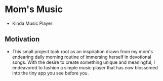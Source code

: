 # Mom's Music
- Kinda Music Player

## Motivation
- This small project took root as an inspiration drawn from my mom's endearing daily morning routine of immersing herself in devotional songs. With the desire to create something unique and meaningful, I endeavored to fashion a simple music player that has now blossomed into the tiny app you see before you.

